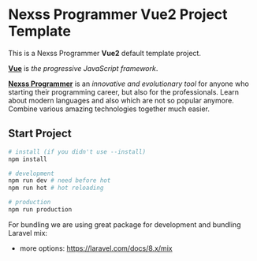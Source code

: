 # Nexss Programmer Vue2 Project Template

This is a Nexss Programmer **Vue2** default template project.

[**Vue**](https://vuejs.org) is _the progressive
JavaScript framework_.

[**Nexss Programmer**](https://nexss.com) is an _innovative and evolutionary tool_ for anyone who starting their programming career, but also for the professionals. Learn about modern languages and also which are not so popular anymore. Combine various amazing technologies together much easier.

## Start Project

```sh
# install (if you didn't use --install)
npm install

# development
npm run dev # need before hot
npm run hot # hot reloading

# production
npm run production
```

For bundling we are using great package for development and bundling Laravel mix:

- more options: <https://laravel.com/docs/8.x/mix>
